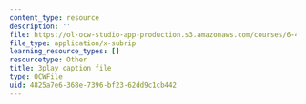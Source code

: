 ```yaml
---
content_type: resource
description: ''
file: https://ol-ocw-studio-app-production.s3.amazonaws.com/courses/6-451-principles-of-digital-communication-ii-spring-2005/4825a7e6368e7396bf2362dd9c1cb442_Nnj9lHePqKM.srt
file_type: application/x-subrip
learning_resource_types: []
resourcetype: Other
title: 3play caption file
type: OCWFile
uid: 4825a7e6-368e-7396-bf23-62dd9c1cb442
---
```

